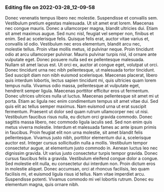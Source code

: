 

### Editing file on 2022-03-28_12-09-58

Donec venenatis tempus libero nec molestie. Suspendisse et convallis sem. Vestibulum pretium egestas malesuada. Ut sit amet erat lorem. Maecenas nec congue mauris. Donec a ullamcorper magna, blandit ultricies dui. Etiam sit amet maximus augue. Sed nunc nisl, feugiat vel semper non, finibus et enim. Sed ac scelerisque felis. Quisque felis erat, auctor vitae varius et, convallis id odio. Vestibulum nec eros elementum, blandit arcu nec, molestie tellus. Proin vitae mollis metus, id pulvinar neque. Proin tincidunt odio at arcu ullamcorper pulvinar. Mauris pulvinar turpis nisl, id ornare ante vulputate eget.
Donec posuere nulla sed ex pellentesque malesuada. Nullam sit amet lacus est. Ut orci ex, auctor at congue eget, volutpat ut orci. Donec tincidunt urna nec nibh pellentesque, ut malesuada tortor tincidunt. Sed suscipit diam non nibh euismod scelerisque. Maecenas placerat, libero quis interdum lobortis, lectus sapien tincidunt mi, quis ultricies quam lorem tempus nulla. Vivamus odio massa, pellentesque at vulputate eget, hendrerit semper ligula. Maecenas porttitor efficitur eros ut fermentum. Donec ultrices ultrices nulla ut luctus.
Maecenas pellentesque sit amet mi ut porta. Etiam ac ligula nec enim condimentum tempus sit amet vitae dui. Sed quis elit ac tellus semper maximus. Nam euismod urna ut erat suscipit fermentum. Praesent ut dolor sed quam rutrum ullamcorper nec ut nisi. Vestibulum faucibus risus nulla, eu dictum orci gravida commodo. Donec sagittis massa libero, nec commodo ligula iaculis sed. Sed non enim quis metus viverra molestie. Interdum et malesuada fames ac ante ipsum primis in faucibus. Proin feugiat elit non urna molestie, sit amet blandit felis pellentesque. Vivamus justo nibh, porttitor elementum dui a, scelerisque auctor est. Integer cursus sollicitudin nulla a mollis. Vestibulum tempor consectetur augue, at elementum justo commodo in. Aenean luctus leo nec dignissim gravida. Ut varius justo consectetur turpis tempor gravida.
Donec cursus faucibus felis a gravida. Vestibulum eleifend congue dolor a congue. Sed molestie elit nulla, eu consectetur dui interdum non. Proin dictum eros in molestie aliquet. Donec accumsan, orci at rhoncus facilisis, leo quam facilisis mi, et euismod ligula risus id tellus. Nam vitae imperdiet arcu. Suspendisse potenti. Vivamus commodo mi vel lobortis rutrum. Donec eu elementum magna, quis ornare nibh.


